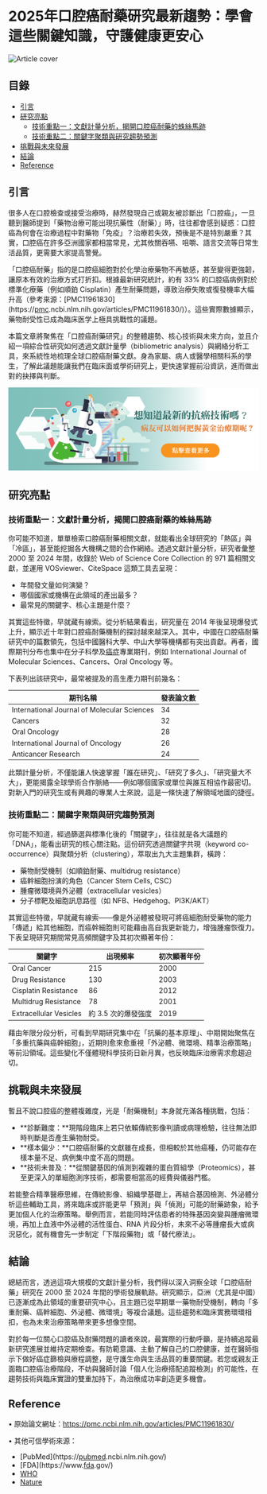 # 2025年口腔癌耐藥研究最新趨勢：學會這些關鍵知識，守護健康更安心
![Article cover](https://i.imgur.com/ZgaEpe5.png)

## 目錄

* [引言](#introduction)
* [研究亮點](#highlights)
   * [技術重點一：文獻計量分析，揭開口腔癌耐藥的蛛絲馬跡](#tech1)
   * [技術重點二：關鍵字聚類與研究趨勢預測](#tech2)
* [挑戰與未來發展](#future-work)
* [結論](#conclusion)
* [Reference](#reference)

## 引言

很多人在口腔檢查或接受治療時，赫然發現自己或親友被診斷出「口腔癌」，一旦聽到醫師提到「藥物治療可能出現抗藥性（耐藥）」時，往往都會感到疑惑：口腔癌為何會在治療過程中對藥物「免疫」？治療若失效，預後是不是特別嚴重？其實，口腔癌在許多亞洲國家都相當常見，尤其攸關吞嚥、咀嚼、語言交流等日常生活品質，更需要大家提高警覺。

「口腔癌耐藥」指的是口腔癌細胞對於化學治療藥物不再敏感，甚至變得更強韌，讓原本有效的治療方式打折扣。根據最新研究統計，約有 33% 的口腔癌病例對於標準化療藥（例如順鉑 Cisplatin）產生耐藥問題，導致治療失敗或復發機率大幅升高（參考來源：[PMC11961830](https://<a href="https://pmc.ncbi.nlm.nih.gov/">pmc</a>.ncbi.nlm.nih.gov/articles/PMC11961830/)）。這些實際數據顯示，藥物耐受性已成為臨床医学上極具挑戰性的議題。

本篇文章將聚焦在「口腔癌耐藥研究」的整體趨勢、核心技術與未來方向，並且介紹一項綜合性研究如何透過文獻計量學（bibliometric analysis）與網絡分析工具，來系統性地梳理全球口腔癌耐藥文獻。身為家屬、病人或醫學相關科系的學生，了解此議題能讓我們在臨床面或學術研究上，更快速掌握前沿資訊，進而做出對的抉擇與判斷。

[![CancerFree](https://github.com/breastcancer-tech/Breast-Cancer/blob/main/images/long_ad.png)](https://cancerfree.io)
## 研究亮點

### 技術重點一：文獻計量分析，揭開口腔癌耐藥的蛛絲馬跡

你可能不知道，單單檢索口腔癌耐藥相關文獻，就能看出全球研究的「熱區」與「冷區」，甚至能挖掘各大機構之間的合作網絡。透過文獻計量分析，研究者彙整 2000 至 2024 年間，收錄於 Web of Science Core Collection 的 971 篇相關文獻，並運用 VOSviewer、CiteSpace 這類工具去呈現：

* 年間發文量如何演變？
* 哪個國家或機構在此領域的產出最多？
* 最常見的關鍵字、核心主題是什麼？

其實這些特徵，早就藏有線索。從分析結果看出，研究量在 2014 年後呈現爆發式上升，顯示近十年對口腔癌耐藥機制的探討越來越深入。其中，中國在口腔癌耐藥研究中的篇數領先，包括中國醫科大學、中山大學等機構都有突出貢獻。再者，國際期刊分布也集中在分子科學及<a href="https://cancerfree.io/">癌症</a>專業期刊，例如 International Journal of Molecular Sciences、Cancers、Oral Oncology 等。

下表列出該研究中，最常被提及的高生產力期刊前幾名：

| 期刊名稱                                        | 發表論文數 |
| ------------------------------------------- | ----- |
| International Journal of Molecular Sciences | 34    |
| Cancers                                     | 32    |
| Oral Oncology                               | 28    |
| International Journal of Oncology           | 26    |
| Anticancer Research                         | 24    |

此類計量分析，不僅能讓人快速掌握「誰在研究」、「研究了多久」、「研究量大不大」，更能揭露全球學術合作脈絡——例如哪個國家或單位與誰互相協作最密切。對新入門的研究生或有興趣的專業人士來說，這是一條快速了解領域地圖的捷徑。

### 技術重點二：關鍵字聚類與研究趨勢預測

你可能不知道，經過篩選與標準化後的「關鍵字」，往往就是各大議題的「DNA」，能看出研究的核心關注點。這份研究透過關鍵字共現（keyword co-occurrence）與聚類分析（clustering），萃取出九大主題集群，橫跨：

* 藥物耐受機制（如順鉑耐藥、multidrug resistance）
* 癌幹細胞扮演的角色（Cancer Stem Cells, CSC）
* 腫瘤微環境與外泌體（extracellular vesicles）
* 分子標靶及細胞訊息路徑（如 NFB、Hedgehog、PI3K/AKT）

其實這些特徵，早就藏有線索——像是外泌體被發現可將癌細胞耐受藥物的能力「傳遞」給其他細胞，而癌幹細胞則可能藉由高自我更新能力，增強腫瘤恢復力。下表呈現研究期間常見高頻關鍵字及其初次顯著年份：

| 關鍵字                    | 出現頻率         | 初次顯著年份 |
| ---------------------- | ------------ | ------ |
| Oral Cancer            | 215          | 2000   |
| Drug Resistance        | 130          | 2003   |
| Cisplatin Resistance   | 86           | 2012   |
| Multidrug Resistance   | 78           | 2001   |
| Extracellular Vesicles | 約 3.5 次的爆發強度 | 2019   |

藉由年限分段分析，可看到早期研究集中在「抗藥的基本原理」、中期開始聚焦在「多重抗藥與癌幹細胞」，近期則愈來愈重視「外泌體、微環境、精準治療策略」等前沿領域。這些變化不僅體現科學技術日新月異，也反映臨床治療需求愈趨迫切。

## 挑戰與未來發展

暫且不說口腔癌的整體複雜度，光是「耐藥機制」本身就充滿各種挑戰，包括：

* **診斷難度：**現階段臨床上若只依賴傳統影像判讀或病理檢驗，往往無法即時判斷是否產生藥物耐受。
* **樣本偏少：**口腔癌耐藥的文獻雖在成長，但相較於其他癌種，仍可能存在樣本量不足、病例集中度不高的問題。
* **技術未普及：**從關鍵基因的偵測到複雜的蛋白質組學（Proteomics），甚至更深入的單細胞測序技術，都需要相當高的經費與儀器門檻。

若能整合精準醫療思維，在傳統影像、組織學基礎上，再結合基因檢測、外泌體分析這些輔助工具，將來臨床或許能更早「預測」與「偵測」可能的耐藥跡象，給予更加個人化的治療策略。舉例而言，若能同時評估患者的特殊基因突變與腫瘤微環境，再加上血液中外泌體的活性蛋白、RNA 片段分析，未來不必等腫瘤長大或病況惡化，就有機會先一步制定「下階段藥物」或「替代療法」。

## 結論

總結而言，透過這項大規模的文獻計量分析，我們得以深入洞察全球「口腔癌耐藥」研究在 2000 至 2024 年間的學術發展軌跡。研究顯示，亞洲（尤其是中國）已逐漸成為此領域的重要研究中心，且主題已從早期單一藥物耐受機制，轉向「多重耐藥、癌幹細胞、外泌體、微環境」等複合議題。這些趨勢和臨床實務環環相扣，也為未來治療策略帶來更多想像空間。

對於每一位關心口腔癌及耐藥問題的讀者來說，最實際的行動呼籲，是持續追蹤最新研究進展並維持定期檢查。有防範意識、主動了解自己的口腔健康，並在醫師指示下做好癌症篩檢與療程調整，是守護生命與生活品質的重要關鍵。若您或親友正面臨口腔癌治療階段，不妨與醫師討論「個人化治療搭配追蹤檢測」的可能性，在趨勢技術與臨床實證的雙重加持下，為治療成功率創造更多機會。

## Reference

• 原始論文網址：<https://pmc.ncbi.nlm.nih.gov/articles/PMC11961830/>

• 其他可信學術來源：

* [PubMed](https://<a href="https://pubmed.ncbi.nlm.nih.gov/">pubmed</a>.ncbi.nlm.nih.gov/)
* [FDA](https://www.<a href=" https://www.fda.gov/">fda</a>.gov/)
* [WHO](https://www.who.int/)
* [Nature](https://www.nature.com/)